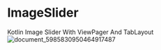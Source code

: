 # ImageSlider
Kotlin Image Slider With ViewPager And TabLayout
![document_5985830950464917487](https://github.com/emirhanbulbul/ImageSlider/assets/14194362/3cdb628d-44a6-4803-ab6b-d0464a7983f9)
